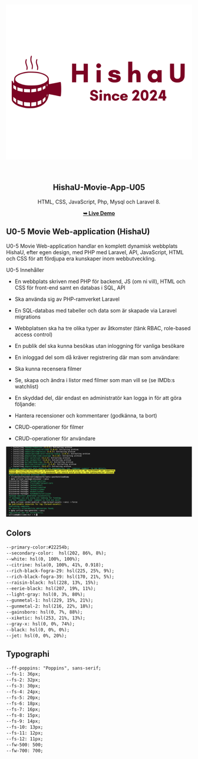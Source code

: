 <p align="center"><a href="#" target="_blank"><img src="./public/images/logo.svg"></a></p>


<div align="center">

  <br />

  <h2 align="center">HishaU-Movie-App-U05</h2>
  
   HTML, CSS, JavaScript, Php, Mysql och Laravel 8.

  <a href="#"><strong>➥ Live Demo</strong></a>

</div>


## U0-5 Movie Web-application (HishaU)

U0-5 Movie Web-application handlar en komplett dynamisk webbplats HishaU, efter egen design, med PHP med Laravel, API, JavaScript, HTML och CSS för att fördjupa era kunskaper inom webbutveckling.


U0-5 Innehåller 

- En webbplats skriven med PHP för backend, JS (om ni vill), HTML och CSS för front-end samt en databas i SQL, API 

- Ska använda sig av PHP-ramverket Laravel

- En SQL-databas med tabeller och data som är skapade via Laravel migrations

- Webbplatsen ska ha tre olika typer av åtkomster (tänk RBAC, role-based access control)

- En publik del ska kunna besökas utan inloggning för vanliga besökare

- En inloggad del som då kräver registrering där man som användare:

- Ska kunna recensera filmer

- Se, skapa och ändra i listor med filmer som man vill se (se IMDb:s watchlist)

- En skyddad del, där endast en administratör kan logga in för att göra följande:

- Hantera recensioner och kommentarer (godkänna, ta bort)

- CRUD-operationer för filmer

- CRUD-operationer för användare

<p align="center"><img src="./public/images/screensh.png"></a></p>

## Colors

    --primary-color:#22254b;
    --secondary-color:  hsl(202, 86%, 8%); 
    --white: hsl(0, 100%, 100%);
    --citrine: hsla(0, 100%, 41%, 0.918);
    --rich-black-fogra-29: hsl(225, 25%, 9%);
    --rich-black-fogra-39: hsl(170, 21%, 5%);
    --raisin-black: hsl(228, 13%, 15%);
    --eerie-black: hsl(207, 19%, 11%);
    --light-gray: hsl(0, 3%, 80%);
    --gunmetal-1: hsl(229, 15%, 21%);
    --gunmetal-2: hsl(216, 22%, 18%);
    --gainsboro: hsl(0, 7%, 88%);
    --xiketic: hsl(253, 21%, 13%);
    --gray-x: hsl(0, 0%, 74%);
    --black: hsl(0, 0%, 0%);
    --jet: hsl(0, 0%, 20%);

## Typographi 

    --ff-poppins: "Poppins", sans-serif;
    --fs-1: 36px;
    --fs-2: 32px;
    --fs-3: 30px;
    --fs-4: 24px;
    --fs-5: 20px;
    --fs-6: 18px;
    --fs-7: 16px;
    --fs-8: 15px;
    --fs-9: 14px;
    --fs-10: 13px;
    --fs-11: 12px;
    --fs-12: 11px;
    --fw-500: 500;
    --fw-700: 700;
